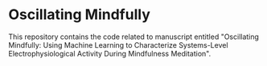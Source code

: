 # Oscillating Mindfully

This repository contains the code related to manuscript entitled "Oscillating Mindfully: Using Machine Learning to Characterize Systems-Level Electrophysiological Activity During Mindfulness Meditation". 
